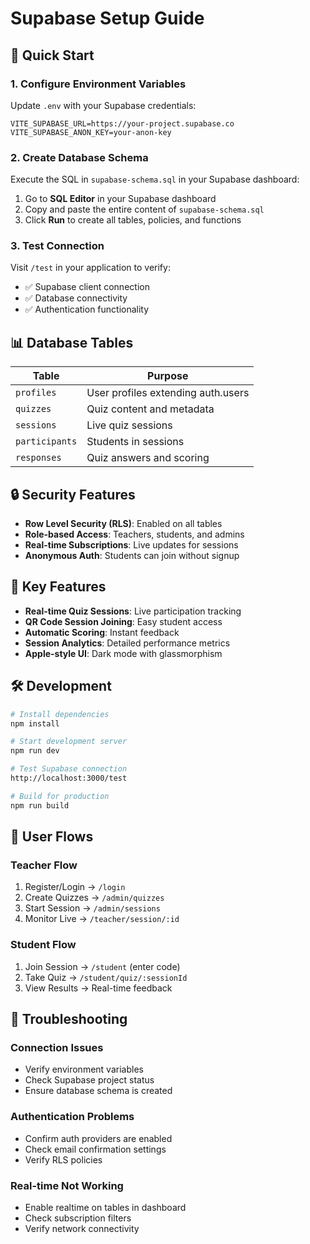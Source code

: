 # Supabase Setup Guide

## 🚀 Quick Start

### 1. Configure Environment Variables
Update `.env` with your Supabase credentials:
```env
VITE_SUPABASE_URL=https://your-project.supabase.co
VITE_SUPABASE_ANON_KEY=your-anon-key
```

### 2. Create Database Schema
Execute the SQL in `supabase-schema.sql` in your Supabase dashboard:
1. Go to **SQL Editor** in your Supabase dashboard
2. Copy and paste the entire content of `supabase-schema.sql`
3. Click **Run** to create all tables, policies, and functions

### 3. Test Connection
Visit `/test` in your application to verify:
- ✅ Supabase client connection
- ✅ Database connectivity 
- ✅ Authentication functionality

## 📊 Database Tables

| Table | Purpose |
|-------|---------|
| `profiles` | User profiles extending auth.users |
| `quizzes` | Quiz content and metadata |
| `sessions` | Live quiz sessions |
| `participants` | Students in sessions |
| `responses` | Quiz answers and scoring |

## 🔒 Security Features

- **Row Level Security (RLS)**: Enabled on all tables
- **Role-based Access**: Teachers, students, and admins
- **Real-time Subscriptions**: Live updates for sessions
- **Anonymous Auth**: Students can join without signup

## 🎯 Key Features

- **Real-time Quiz Sessions**: Live participation tracking
- **QR Code Session Joining**: Easy student access
- **Automatic Scoring**: Instant feedback
- **Session Analytics**: Detailed performance metrics
- **Apple-style UI**: Dark mode with glassmorphism

## 🛠️ Development

```bash
# Install dependencies
npm install

# Start development server
npm run dev

# Test Supabase connection
http://localhost:3000/test

# Build for production
npm run build
```

## 📱 User Flows

### Teacher Flow
1. Register/Login → `/login`
2. Create Quizzes → `/admin/quizzes`
3. Start Session → `/admin/sessions`
4. Monitor Live → `/teacher/session/:id`

### Student Flow
1. Join Session → `/student` (enter code)
2. Take Quiz → `/student/quiz/:sessionId`
3. View Results → Real-time feedback

## 🔧 Troubleshooting

### Connection Issues
- Verify environment variables
- Check Supabase project status
- Ensure database schema is created

### Authentication Problems
- Confirm auth providers are enabled
- Check email confirmation settings
- Verify RLS policies

### Real-time Not Working
- Enable realtime on tables in dashboard
- Check subscription filters
- Verify network connectivity